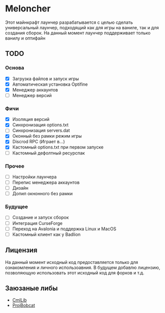 # Meloncher
Этот майнкрафт лаунчер разрабатывается с целью сделать универсальный лаунчер, подходящий как для игры на ваниле, так и для создания сборок. На данный момент лаунчер поддерживает только ванилу и оптифайн

## TODO
### Основа
 - [x] Загрузка файлов и запуск игры
 - [x] Автоматическая установка Optifine
 - [x] Менеджер аккаунтов
 - [ ] Менеджер версий
### Фичи
 - [x] Изоляция версий
 - [x] Синхронизация options.txt
 - [ ] Синхронизация servers.dat
 - [x] Оконный без рамки режим игры
 - [x] Discrod RPC (Играет в...)
 - [x] Кастомный options.txt при первом запуске
 - [ ] Кастомный дефолтный ресурспак
### Прочее
 - [ ] Настройки лаунчера
 - [ ] Перепис менеджера аккаунтов
 - [ ] Дизайн
 - [ ] Допил окнонного без рамки
 ### Будущее
 - [ ] Создание и запуск сборок
 - [ ] Интеграция CurseForge
 - [ ] Переход на Avalonia и поддержка Linux и MacOS
 - [ ] Кастомный клиент как у Badlion

## Лицензия
На данный момент исходный код предоставляется только для ознакомления и личного использоавния. В будущем добавлю лицензию, позволяющую использовать этот исходный код для форков и т.д.
## Заюзаные либы
- [CmlLib](https://github.com/CmlLib/CmlLib.Core)
- [ProjBobcat](https://github.com/Corona-Studio/ProjBobcat)
